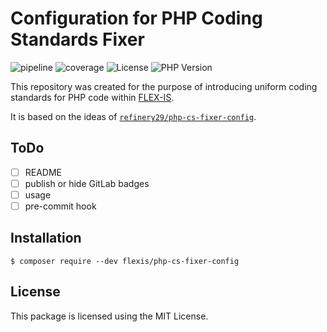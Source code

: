 # Configuration for PHP Coding Standards Fixer

![pipeline](https://git.flexis.sk/php/php-cs-fixer-config/badges/main/pipeline.svg?key_text=build)
![coverage](https://git.flexis.sk/php/php-cs-fixer-config/badges/main/coverage.svg)
![License](https://img.shields.io/github/license/flex-is/php-cs-fixer-config)
![PHP Version](https://img.shields.io/packagist/dependency-v/flexis/php-cs-fixer-config/php)

This repository was created for the purpose of introducing uniform coding standards for PHP code within [FLEX-IS](https://flexis.sk).

It is based on the ideas of [`refinery29/php-cs-fixer-config`](https://github.com/refinery29/php-cs-fixer-config).

## ToDo
- [ ] README
- [ ] publish or hide GitLab badges
- [ ] usage
- [ ] pre-commit hook

## Installation

`$ composer require --dev flexis/php-cs-fixer-config`


## License

This package is licensed using the MIT License.
